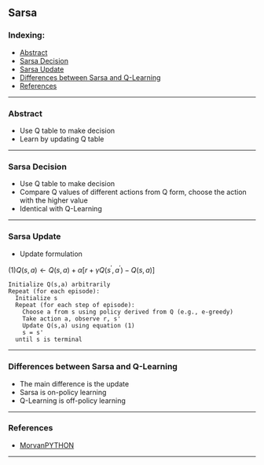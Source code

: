 ## Sarsa

### Indexing:
- [Abstract](#Abstract)
- [Sarsa Decision](#Sarsa-Decision)
- [Sarsa Update](#Sarsa-Update)
- [Differences between Sarsa and Q-Learning](Differences-between-Sarsa-and-Q-Learning)
- [References](#References)

---
### Abstract
- Use Q table to make decision
- Learn by updating Q table

---
### Sarsa Decision
- Use Q table to make decision
- Compare Q values of different actions from Q form, choose the action with the higher value
- Identical with Q-Learning

---
### Sarsa Update
- Update formulation

$(1) Q(s,a) \gets Q(s,a) + \alpha[r + \gamma Q(s^{'},a^{'}) - Q(s,a)]$

```
Initialize Q(s,a) arbitrarily
Repeat (for each episode):
  Initialize s
  Repeat (for each step of episode):
    Choose a from s using policy derived from Q (e.g., e-greedy)
    Take action a, observe r, s'
    Update Q(s,a) using equation (1)
    s = s'
  until s is terminal
```
---
### Differences between Sarsa and Q-Learning
- The main difference is the update
- Sarsa is on-policy learning
- Q-Learning is off-policy learning

---
### References
- [MorvanPYTHON](https://morvanzhou.github.io/tutorials/machine-learning/reinforcement-learning/3-1-A-sarsa/)
---
